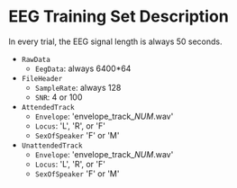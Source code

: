 # EEG Training Set Description

In every trial, the EEG signal length is always 50 seconds.

- `RawData`
  - `EegData`: always 6400*64
- `FileHeader`
  - `SampleRate`: always 128
  - `SNR`: 4 or 100
- `AttendedTrack`
  - `Envelope`: 'envelope_track_$NUM$.wav'
  - `Locus`: 'L', 'R', or 'F'
  - `SexOfSpeaker` 'F' or 'M'
- `UnattendedTrack`
  - `Envelope`: 'envelope_track_$NUM$.wav'
  - `Locus`: 'L', 'R', or 'F'
  - `SexOfSpeaker` 'F' or 'M'
